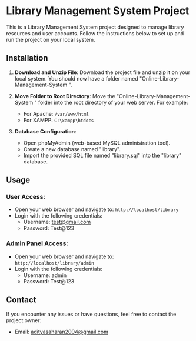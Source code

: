 # Library Management System Project

This is a Library Management System project designed to manage library resources and user accounts. Follow the instructions below to set up and run the project on your local system.

## Installation

1. **Download and Unzip File**: Download the project file and unzip it on your local system. You should now have a folder named "Online-Library-Management-System
".

2. **Move Folder to Root Directory**: Move the "Online-Library-Management-System
" folder into the root directory of your web server. For example:
   - For Apache: `/var/www/html`
   - For XAMPP: `C:\xampp\htdocs`

3. **Database Configuration**:
   - Open phpMyAdmin (web-based MySQL administration tool).
   - Create a new database named "library".
   - Import the provided SQL file named "library.sql" into the "library" database.

## Usage

### User Access:
- Open your web browser and navigate to: `http://localhost/library`
- Login with the following credentials:
  - Username: test@gmail.com
  - Password: Test@123

### Admin Panel Access:
- Open your web browser and navigate to: `http://localhost/library/admin`
- Login with the following credentials:
  - Username: admin
  - Password: Test@123

## Contact

If you encounter any issues or have questions, feel free to contact the project owner:
- Email: adityasaharan2004@gmail.com


